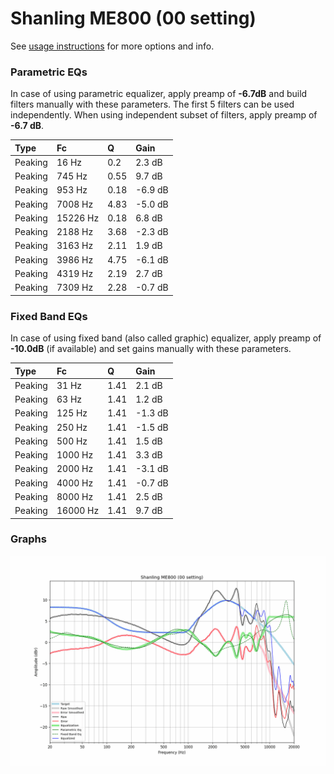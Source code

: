 # Shanling ME800 (00 setting)
See [usage instructions](https://github.com/jaakkopasanen/AutoEq#usage) for more options and info.

### Parametric EQs
In case of using parametric equalizer, apply preamp of **-6.7dB** and build filters manually
with these parameters. The first 5 filters can be used independently.
When using independent subset of filters, apply preamp of **-6.7 dB**.

| Type    | Fc       |    Q | Gain    |
|:--------|:---------|:-----|:--------|
| Peaking | 16 Hz    | 0.2  | 2.3 dB  |
| Peaking | 745 Hz   | 0.55 | 9.7 dB  |
| Peaking | 953 Hz   | 0.18 | -6.9 dB |
| Peaking | 7008 Hz  | 4.83 | -5.0 dB |
| Peaking | 15226 Hz | 0.18 | 6.8 dB  |
| Peaking | 2188 Hz  | 3.68 | -2.3 dB |
| Peaking | 3163 Hz  | 2.11 | 1.9 dB  |
| Peaking | 3986 Hz  | 4.75 | -6.1 dB |
| Peaking | 4319 Hz  | 2.19 | 2.7 dB  |
| Peaking | 7309 Hz  | 2.28 | -0.7 dB |

### Fixed Band EQs
In case of using fixed band (also called graphic) equalizer, apply preamp of **-10.0dB**
(if available) and set gains manually with these parameters.

| Type    | Fc       |    Q | Gain    |
|:--------|:---------|:-----|:--------|
| Peaking | 31 Hz    | 1.41 | 2.1 dB  |
| Peaking | 63 Hz    | 1.41 | 1.2 dB  |
| Peaking | 125 Hz   | 1.41 | -1.3 dB |
| Peaking | 250 Hz   | 1.41 | -1.5 dB |
| Peaking | 500 Hz   | 1.41 | 1.5 dB  |
| Peaking | 1000 Hz  | 1.41 | 3.3 dB  |
| Peaking | 2000 Hz  | 1.41 | -3.1 dB |
| Peaking | 4000 Hz  | 1.41 | -0.7 dB |
| Peaking | 8000 Hz  | 1.41 | 2.5 dB  |
| Peaking | 16000 Hz | 1.41 | 9.7 dB  |

### Graphs
![](./Shanling%20ME800%20(00%20setting).png)